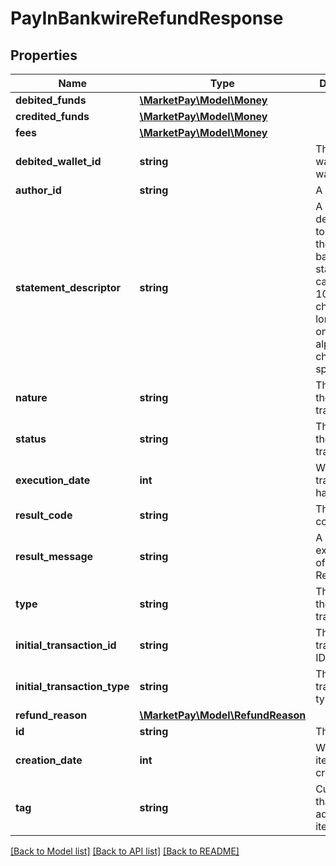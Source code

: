 # PayInBankwireRefundResponse

## Properties
Name | Type | Description | Notes
------------ | ------------- | ------------- | -------------
**debited_funds** | [**\MarketPay\Model\Money**](Money.md) |  | [optional] 
**credited_funds** | [**\MarketPay\Model\Money**](Money.md) |  | [optional] 
**fees** | [**\MarketPay\Model\Money**](Money.md) |  | [optional] 
**debited_wallet_id** | **string** | The ID of the wallet that was debited | [optional] 
**author_id** | **string** | A user&#39;s ID | [optional] 
**statement_descriptor** | **string** | A custom description to appear on the user&#39;s bank statement. It can be up to 10 characters long, and can only include alphanumeric characters or spaces | [optional] 
**nature** | **string** | The nature of the transaction | [optional] 
**status** | **string** | The status of the transaction | [optional] 
**execution_date** | **int** | When the transaction happened | [optional] 
**result_code** | **string** | The result code | [optional] 
**result_message** | **string** | A verbal explanation of the ResultCode | [optional] 
**type** | **string** | The type of the transaction | [optional] 
**initial_transaction_id** | **string** | The initial transaction ID | [optional] 
**initial_transaction_type** | **string** | The initial transaction type | [optional] 
**refund_reason** | [**\MarketPay\Model\RefundReason**](RefundReason.md) |  | [optional] 
**id** | **string** | The item&#39;s ID | [optional] 
**creation_date** | **int** | When the item was created | [optional] 
**tag** | **string** | Custom data that you can add to this item | [optional] 

[[Back to Model list]](../README.md#documentation-for-models) [[Back to API list]](../README.md#documentation-for-api-endpoints) [[Back to README]](../README.md)


